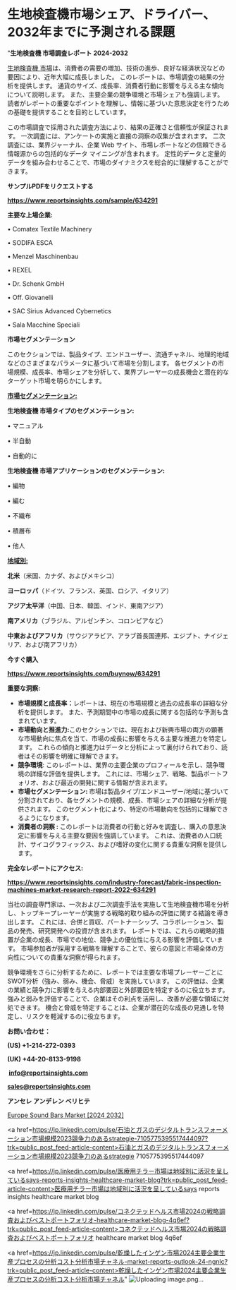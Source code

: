 # 生地検査機市場シェア、ドライバー、2032年までに予測される課題

"<strong>生地検査機 市場調査レポート 2024-2032</strong>

<a href=https://www.reportsinsights.com/sample/634291>生地検査機 市場</a>は、消費者の需要の増加、技術の進歩、良好な経済状況などの要因により、近年大幅に成長しました。 このレポートは、市場調査の結果の分析を提供します。 通貨のサイズ、成長率、消費者行動に影響を与える主な傾向について説明します。 また、主要企業の競争環境と市場シェアも強調します。 読者がレポートの重要なポイントを理解し、情報に基づいた意思決定を行うための基礎を提供することを目的としています。

この市場調査で採用された調査方法により、結果の正確さと信頼性が保証されます。 一次調査には、アンケートの実施と直接の洞察の収集が含まれます。 二次調査には、業界ジャーナル、企業 Web サイト、市場レポートなどの信頼できる情報源からの包括的なデータ マイニングが含まれます。 定性的データと定量的データを組み合わせることで、市場のダイナミクスを総合的に理解することができます。

<strong><b>サンプルPDFをリクエストする</b></strong>

<a href=https://www.reportsinsights.com/sample/634291><strong><u>https://www.reportsinsights.com/sample/634291</u></strong></a>

<strong>主要な上場企業:</strong>

• Comatex Textile Machinery 

• SODIFA ESCA 

• Menzel Maschinenbau 

• REXEL 

• Dr. Schenk GmbH 

• Off. Giovanelli 

• SAC Sirius Advanced Cybernetics 

• Sala Macchine Speciali

<strong>市場セグメンテーション</strong>

このセクションでは、製品タイプ、エンドユーザー、流通チャネル、地理的地域などのさまざまなパラメータに基づいて市場を分割します。 各セグメントの市場規模、成長率、市場シェアを分析して、業界プレーヤーの成長機会と潜在的なターゲット市場を明らかにします。

<strong><u>市場セグメンテーション</u></strong><strong><u>:</u></strong>

<strong>生地検査機 市場タイプのセグメンテーション:</strong>

• マニュアル

• 半自動

• 自動的に

<strong>生地検査機 市場アプリケーションのセグメンテーション:</strong>

• 編物

• 編む

• 不織布

• 積層布

• 他人

<strong><u>地域別</u></strong><strong><u>:</u></strong>

<strong>北米</strong>（米国、カナダ、およびメキシコ）

<strong>ヨーロッパ</strong>（ドイツ、フランス、英国、ロシア、イタリア）

<strong>アジア太平洋</strong>（中国、日本、韓国、インド、東南アジア）

<strong>南アメリカ</strong>（ブラジル、アルゼンチン、コロンビアなど）

<strong>中東およびアフリカ</strong>（サウジアラビア、アラブ首長国連邦、エジプト、ナイジェリア、および南アフリカ）

<strong>今すぐ購入</strong>

<a href=https://www.reportsinsights.com/buynow/634291><strong><u>https://www.reportsinsights.com/buynow/634291</u></strong></a>

<strong>重要な洞察:</strong>
<ul>
  <li><strong>市場規模と成長率：</strong>レポートは、現在の市場規模と過去の成長率の詳細な分析を提供します。 また、予測期間中の市場の成長に関する包括的な予測も含まれています。</li>
  <li><strong>市場動向と推進力:</strong>このセクションでは、現在および新興市場の両方の顕著な市場動向に焦点を当て、市場の成長に影響を与える主要な推進力を特定します。 これらの傾向と推進力はデータと分析によって裏付けられており、読者はその影響を明確に理解できます。</li>
  <li><strong>競争環境</strong>: このレポートは、業界の主要企業のプロフィールを示し、競争環境の詳細な評価を提供します。 これには、市場シェア、戦略、製品ポートフォリオ、および最近の開発に関する情報が含まれます。</li>
  <li><strong>市場セグメンテーション: </strong>市場は製品タイプ/エンドユーザー/地域に基づいて分割されており、各セグメントの規模、成長、市場シェアの詳細な分析が提供されます。 このセグメント化により、特定の市場動向を包括的に理解できるようになります。</li>
  <li><strong>消費者の洞察 : </strong>このレポートは消費者の行動と好みを調査し、購入の意思決定に影響を与える主要な要因を強調しています。 これは、消費者の人口統計、サイコグラフィックス、および嗜好の変化に関する貴重な洞察を提供します。</li>
</ul>
<strong>完全なレポートにアクセス:</strong>

<a href=https://www.reportsinsights.com/industry-forecast/fabric-inspection-machines-market-research-report-2022-634291><strong><u><b>https://www.reportsinsights.com/industry-forecast/fabric-inspection-machines-market-research-report-2022-634291</b></u></strong></a>

当社の調査専門家は、一次および二次調査手法を実施して生地検査機市場を分析し、トップキープレーヤーが実施する戦略的取り組みの評価に関する結論を導き出します。 これには、合併と買収、パートナーシップ、コラボレーション、製品の発売、研究開発への投資が含まれます。 レポートでは、これらの戦略的措置が企業の成長、市場での地位、競争上の優位性に与える影響を評価しています。 市場参加者が採用する戦略を理解することで、彼らの意図と市場全体の方向性についての貴重な洞察が得られます。

競争環境をさらに分析するために、レポートでは主要な市場プレーヤーごとにSWOT分析（強み、弱み、機会、脅威）を実施しています。 この評価は、企業の業績と競争力に影響を与える内部要因と外部要因を特定するのに役立ちます。 強みと弱みを評価することで、企業はその利点を活用し、改善が必要な領域に対処できます。 機会と脅威を特定することは、企業が潜在的な成長の見通しを特定し、リスクを軽減するのに役立ちます。

<strong>お問い合わせ：</strong>

<strong>(US) +1-214-272-0393</strong>

<strong>(UK) +44-20-8133-9198</strong>

<strong> </strong><a href=info@reportsinsights.com><strong><u>info@reportsinsights.com</u></strong></a>

<a href=sales@reportsinsights.com><strong><u>sales@reportsinsights.com</u></strong></a>

<strong>アンセレ アンデレン ベリヒテ</strong>

<a href=https://www.linkedin.com/pulse/europe-sound-bars-markets-emerging-trends-research-krnkf/>Europe Sound Bars Market [2024 2032]</a>

<a href=https://jp.linkedin.com/pulse/石油とガスのデジタルトランスフォーメーション市場規模2023競争力のあるstrategie-7105775395517444097?trk=public_post_feed-article-content>石油とガスのデジタルトランスフォーメーション市場規模2023競争力のあるstrategie 7105775395517444097</a>

<a href=https://jp.linkedin.com/pulse/医療用チラー市場は地域別に活況を呈しているsays-reports-insights-healthcare-market-blog?trk=public_post_feed-article-content>医療用チラー市場は地域別に活況を呈しているsays reports insights healthcare market blog</a>

<a href=https://jp.linkedin.com/pulse/コネクテッドヘルス市場2024の戦略調査およびベストポートフォリオ-healthcare-market-blog-4q6ef?trk=public_post_feed-article-content>コネクテッドヘルス市場2024の戦略調査およびベストポートフォリオ healthcare market blog 4q6ef</a>

<a href=https://jp.linkedin.com/pulse/乾燥したインゲン市場2024主要企業生産プロセスの分析コスト分析市場チャネル-market-reports-outlook-24-ngnlc?trk=public_post_feed-article-content>乾燥したインゲン市場2024主要企業生産プロセスの分析コスト分析市場チャネル</a>"
![Uploading image.png…]()
